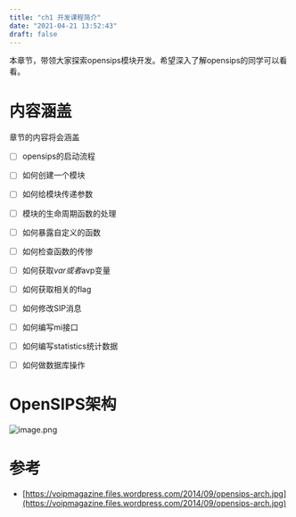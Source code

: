 ```yaml
---
title: "ch1 开发课程简介"
date: "2021-04-21 13:52:43"
draft: false
---
```

本章节，带领大家探索opensips模块开发。希望深入了解opensips的同学可以看看。


# 内容涵盖

章节的内容将会涵盖

- [ ] opensips的启动流程
- [ ] 如何创建一个模块
- [ ] 如何给模块传递参数
- [ ] 模块的生命周期函数的处理
- [ ] 如何暴露自定义的函数
- [ ] 如何检查函数的传惨
- [ ] 如何获取$var或者$avp变量
- [ ] 如何获取相关的flag
- [ ] 如何修改SIP消息
- [ ] 如何编写mi接口
- [ ] 如何编写statistics统计数据
- [ ] 如何做数据库操作



# OpenSIPS架构


![image.png](https://cdn.nlark.com/yuque/0/2021/png/280451/1619052805992-8c664063-f4a6-4d58-bf62-b4ed76e31efd.png#clientId=ua35bbf88-879f-4&from=paste&height=753&id=u07809075&margin=%5Bobject%20Object%5D&name=image.png&originHeight=753&originWidth=1184&originalType=binary&size=685927&status=done&style=none&taskId=u5885c0dd-1c86-47f3-9f5a-f9a0d23ec26&width=1184)


# 参考

- [https://voipmagazine.files.wordpress.com/2014/09/opensips-arch.jpg](https://voipmagazine.files.wordpress.com/2014/09/opensips-arch.jpg)

